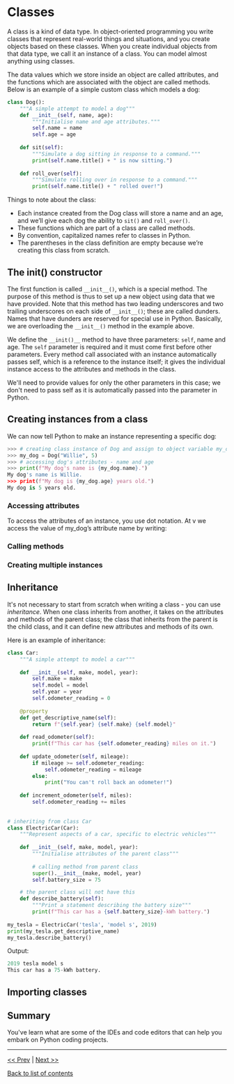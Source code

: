 # Classes

A class is a kind of data type. In object-oriented programming you write classes that represent real-world things and situations, and you create objects based on these classes. When you create individual objects from that data type, we call it an instance of a class. You can model almost anything using classes.

The data values which we store inside an object are called attributes, and the functions which are associated with the object are called methods. Below is an example of a simple custom class which models a dog:

```python
class Dog():
    """A simple attempt to model a dog"""    
    def __init__(self, name, age):
        """Initialise name and age attributes."""
        self.name = name
        self.age = age
        
    def sit(self):
        """Simulate a dog sitting in response to a command."""
        print(self.name.title() + " is now sitting.")
    
    def roll_over(self):
        """Simulate rolling over in response to a command."""
        print(self.name.title() + " rolled over!")                
```
Things to note about the class:
+ Each instance created from the Dog class will store a name and an age, and we’ll give each dog the ability to `sit()` and `roll_over()`. 
+ These functions which are part of a class are called methods. 
+ By convention, capitalized names refer to classes in Python. 
+ The parentheses in the class definition are empty because we’re creating this class from scratch.


## The __init()__ constructor

The first function is called `__init__()`, which is a special method. The purpose of this method is thus to set up a new object using data that we have provided. Note that this method has two leading underscores and two trailing underscores on each side of `__init__()`; these are called dunders. Names that have dunders are reserved for special use in Python. Basically, we are overloading the `__init__()` method in the example above.

We define the `__init()__` method to have three parameters: `self`, name and age. The `self` parameter is required and it must come first before other parameters. Every method call associated with an instance automatically passes self, which is a reference to the instance itself; it gives the individual instance access to the attributes and methods in the class.

We'll need to provide values for only the other parameters in this case; we don't need to pass self as it is automatically passed into the parameter in Python.


## Creating instances from a class
We can now tell Python to make an instance representing a specific dog:

```python
>>> # creating class instance of Dog and assign to object variable my_dog
>>> my_dog = Dog("Willie", 5)
>>> # accessing dog's attributes - name and age
>>> print(f"My dog's name is {my_dog.name}.")
My dog's name is Willie.
>>> print(f"My dog is {my_dog.age} years old.")
My dog is 5 years old.
```

### Accessing attributes
To access the attributes of an instance, you use dot notation. At v we access 
the value of my_dog’s attribute name by writing:


### Calling methods



### Creating multiple instances




## Inheritance
It's not necessary to start from scratch when writing a class - you can use *inheritance*. When one class inherits from another, it takes on the attributes and methods of the parent class; the class that inherits from the parent is the child class, and it can define new attributes and methods of its own.

Here is an example of inheritance:

```python
class Car:
    """A simple attempt to model a car"""
    
    def __init__(self, make, model, year):
        self.make = make
        self.model = model
        self.year = year
        self.odometer_reading = 0
    
    @property
    def get_descriptive_name(self):
        return f"{self.year} {self.make} {self.model}"
    
    def read_odometer(self):
        print(f"This car has {self.odometer_reading} miles on it.")
    
    def update_odometer(self, mileage):
        if mileage >= self.odometer_reading: 
            self.odometer_reading = mileage
        else:
            print("You can't roll back an odometer!")
            
    def increment_odometer(self, miles):
        self.odometer_reading += miles
        
        
# inheriting from class Car
class ElectricCar(Car):
    """Represent aspects of a car, specific to electric vehicles"""
    
    def __init__(self, make, model, year):
        """Initialise attributes of the parent class"""
        
        # calling method from parent class
        super().__init__(make, model, year)
        self.battery_size = 75

    # the parent class will not have this
    def describe_battery(self):
        """Print a statement describing the battery size"""
        print(f"This car has a {self.battery_size}-kWh battery.")
        
my_tesla = ElectricCar('tesla', 'model s', 2019)
print(my_tesla.get_descriptive_name)
my_tesla.describe_battery()
```

Output:

```python
2019 tesla model s
This car has a 75-kWh battery.
```



## Importing classes



## Summary

You've learn what are some of the IDEs and code editors that can help you embark on Python coding projects. 

---

[<< Prev](https://github.com/colinat/Python/blob/main/basics/functions.md) | [Next >>]()

[Back to list of contents](https://github.com/colinat/Python)